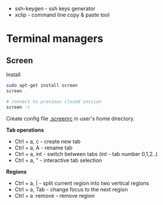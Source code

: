 * ssh-keygen - ssh keys generator
* xclip - command line copy & paste tool

# Terminal managers

## Screen

Install

```bash
sudo apt-get install screen
screen

# connect to previous closed session
screen -r
```

Create config file [.screenrc](configs/.screenrc) in user's home directory.

**Tab operations**
* Ctrl + a, c - create new tab
* Ctrl + a, A - rename tab
* Ctrl + a, int - switch between tabs (int - tab number 0,1,2..)
* Ctrl + a, " - interactive tab selection

**Regions**
* Ctrl + a, | - split current region into two vertical regions
* Ctrl + a, Tab - change focus to the next region
* Ctrl + a :remove - remove region